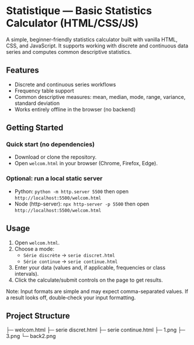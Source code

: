 # Statistique — Basic Statistics Calculator (HTML/CSS/JS)

A simple, beginner-friendly statistics calculator built with vanilla HTML, CSS, and JavaScript. It supports working with discrete and continuous data series and computes common descriptive statistics.

## Features
- Discrete and continuous series workflows
- Frequency table support
- Common descriptive measures: mean, median, mode, range, variance, standard deviation
- Works entirely offline in the browser (no backend)

## Getting Started

### Quick start (no dependencies)
- Download or clone the repository.
- Open `welcom.html` in your browser (Chrome, Firefox, Edge).

### Optional: run a local static server
- Python: `python -m http.server 5500` then open `http://localhost:5500/welcom.html`
- Node (http-server): `npx http-server -p 5500` then open `http://localhost:5500/welcom.html`

## Usage
1. Open `welcom.html`.
2. Choose a mode:
   - `Série discrète` → `serie discret.html`
   - `Série continue` → `serie continue.html`
3. Enter your data (values and, if applicable, frequencies or class intervals).
4. Click the calculate/submit controls on the page to get results.

Note: Input formats are simple and may expect comma-separated values. If a result looks off, double‑check your input formatting.

## Project Structure
├─ welcom.html
├─ serie discret.html
├─ serie continue.html
├─ 1.png
├─ 3.png
└─ back2.png